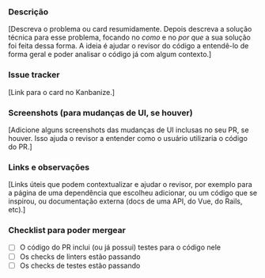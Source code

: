 ### Descrição

\[Descreva o problema ou card resumidamente. Depois descreva a solução técnica para esse problema, focando no *como* e no *por que* a sua solução foi feita dessa forma. A ideia é ajudar o revisor do código a entendê-lo de forma geral e poder analisar o código já com algum contexto.\]

### Issue tracker

\[Link para o card no Kanbanize.\]

### Screenshots (para mudanças de UI, se houver)

\[Adicione alguns screenshots das mudanças de UI inclusas no seu PR, se houver. Isso ajuda o revisor a entender como o usuário utilizaria o código do PR.\]

### Links e observações

\[Links úteis que podem contextualizar e ajudar o revisor, por exemplo para a página de uma dependência que escolheu adicionar, ou um código que se inspirou, ou documentação externa (docs de uma API, do Vue, do Rails, etc).\]

### Checklist para poder mergear

- [ ] O código do PR inclui (ou já possui) testes para o código nele
- [ ] Os checks de linters estão passando
- [ ] Os checks de testes estão passando
